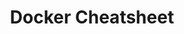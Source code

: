---
layout: cheatsheet
header: Docker
title: Docker Cheatsheet
description: Docker sheet with common tasks, commands and information to help managing docker containers, images, volumes, etc.
cheats:
  - title: Remove all images
    snippets:
      - text: Remove all images
        class: bash
        code: |
          # list all image ids
          images=$(docker images -q)
          # delete images
          docker rmi $images
      - text: One command
        code: docker rmi $(docker images -q)

  - title: Stop and remove all containers
    snippets:
      - text: Stop all containers
        class: bash
        code: |
          # list all container ids
          containers=$(docker ps -a -q)
          # stop all containers
          docker stop $containers
      - text: Remove all containers
        code: docker rm $(docker ps -a -q)

  - title: Remove all volumes
    snippets:
      - class: bash
        code: |
          # remove all volumes
          docker volume rm $(docker volume ls | awk '{print $2}')


  - title: Connect to a shell in a docker image
    snippets:
      - class: bash
        code: |
          # connect to a shell of an image with id &lt;IMAGE_ID&gt;
          docker run -it --entrypoint /bin/bash &lt;IMAGE_ID&gt;

  - title: Connect to a shell in a docker container
    snippets:
      - class: bash
        code: |
          # connect to a shell of a container with id &lt;CONTAINER_ID&gt;
          sudo docker exec -i -t &lt;CONTAINER_ID&gt; /bin/bash


  - title: Open Shell on VM (On a Mac)
    snippets:
      - class: bash
        code: screen ~/Library/Containers/com.docker.docker/Data/com.docker.driver.amd64-linux/tty

  - title: Save an image
    snippets:
      - class: bash
        code: docker save your/image &gt; /home/you/some-file.tar

  - title: Restore an image
    snippets:
      - class: bash
        code: docker load &lt; /home/you/some-file.tar

  - title: Docker prune commands
    snippets:
      - class: bash
        code: |
          docker container prune
          docker image prune
          docker network prune
          docker volume prune
---